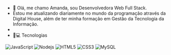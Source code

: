 - 👋 Olá, me chamo Amanda, sou Desenvolvedora Web Full Stack.
- Estou  me atualizando diariamente no mundo da programação através da Digital House, além de ter minha formação em 
Gestão da Tecnologia da Informação.
-   
- 🚀💻 Tecnologias



![JavaScript](https://img.shields.io/badge/-JavaScript-black?style=flat-square&logo=javascript)
![Nodejs](https://img.shields.io/badge/-Nodejs-black?style=flat-square&logo=Node.js)
![HTML5](https://img.shields.io/badge/-HTML5-E34F26?style=flat-square&logo=html5&logoColor=white)
![CSS3](https://img.shields.io/badge/-CSS3-1572B6?style=flat-square&logo=css3)
![MySQL](https://img.shields.io/badge/-MySQL-black?style=flat-square&logo=mysql)
<!---
ambelmont/ambelmont is a ✨ special ✨ repository because its `README.md` (this file) appears on your GitHub profile.
You can click the Preview link to take a look at your changes.
--->
